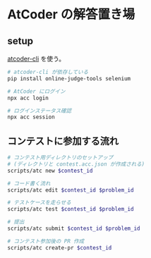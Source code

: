 # AtCoder の解答置き場

## setup

[atcoder-cli](https://github.com/Tatamo/atcoder-cli) を使う。

```bash
# atcoder-cli が依存している
pip install online-judge-tools selenium

# AtCoder にログイン
npx acc login

# ログインステータス確認
npx acc session
```

## コンテストに参加する流れ

```bash
# コンテスト用ディレクトリのセットアップ
# (ディレクトリと contest.acc.json が作成される)
scripts/atc new $contest_id

# コード書く流れ
scripts/atc edit $contest_id $problem_id

# テストケースを走らせる
scripts/atc test $contest_id $problem_id

# 提出
scripts/atc submit $contest_id $problem_id

# コンテスト参加後の PR 作成
scripts/atc create-pr $contest_id
```
